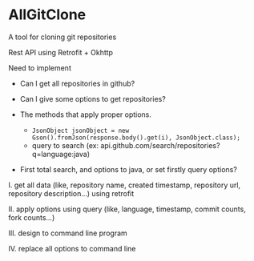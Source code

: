 # AllGitClone
A tool for cloning git repositories

Rest API using Retrofit + Okhttp

Need to implement
- Can I get all repositories in github?
- Can I give some options to get repositories?
- The methods that apply proper options.
  - ```JsonObject jsonObject = new Gson().fromJson(response.body().get(i), JsonObject.class);```
  - query to search (ex: api.github.com/search/repositories?q=language:java)

- First total search, and options to java, or set firstly query options?


I. get all data (like, repository name, created timestamp, repository url, repository description...) using retrofit

II. apply options using query (like, language, timestamp, commit counts, fork counts...)

III. design to command line program

IV. replace all options to command line

